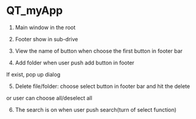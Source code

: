 # QT_myApp
1. Main window in the root
 
2. Footer show in sub-drive
 
3. View the name of button when choose the first button in footer bar
 

4. Add folder when user push add button in footer
 

If exist, pop up dialog 
 

5. Delete file/folder:
choose select button in footer bar and hit the delete
 
or user can choose all/deselect all
 

6. The search is on when user push search(turn of select function)
 



 





